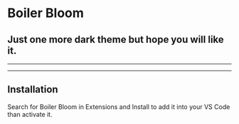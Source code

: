 # Boiler Bloom
## Just one more dark theme but hope you will like it.
----------

<p align="center">
  <!-- <img alt="Boiler Bloom Theme Preview" src="https://raw.githubusercontent.com/matheussatoshi/boiler-bloom-theme/main/preview.png" style="border-radius: 10px;"> -->
</p>

----------

## Installation

Search for Boiler Bloom in Extensions and Install to add it into your VS Code than activate it.

